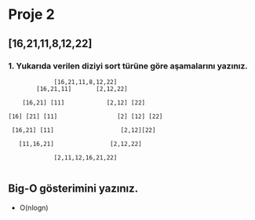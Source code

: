 # **Proje 2**

## [16,21,11,8,12,22] 

### 1. Yukarıda verilen diziyi sort türüne göre aşamalarını yazınız.

```
             [16,21,11,8,12,22]
        [16,21,11]       [2,12,22]

    [16,21] [11]            [2,12] [22]

[16] [21] [11]                 [2] [12] [22]

 [16,21] [11]                   [2,12][22]

   [11,16,21]                [2,12,22]

             [2,11,12,16,21,22]
    
```

## Big-O gösterimini yazınız.

- O(nlogn)
